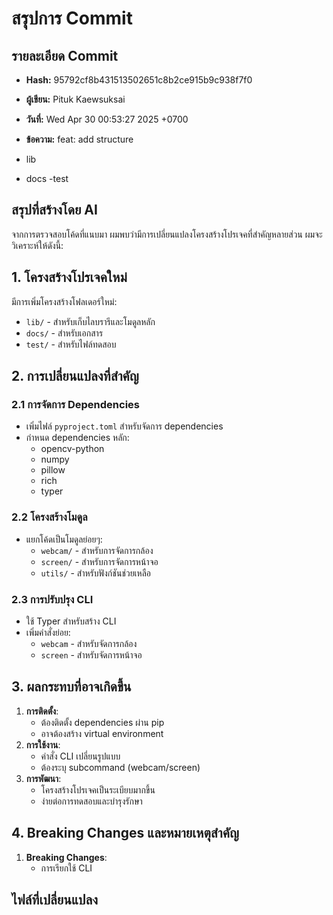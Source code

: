 # สรุปการ Commit

## รายละเอียด Commit
- **Hash:** 95792cf8b431513502651c8b2ce915b9c938f7f0
- **ผู้เขียน:** Pituk Kaewsuksai
- **วันที่:** Wed Apr 30 00:53:27 2025 +0700
- **ข้อความ:** feat:  add structure

- lib
- docs
-test

## สรุปที่สร้างโดย AI
จากการตรวจสอบโค้ดที่แนบมา ผมพบว่ามีการเปลี่ยนแปลงโครงสร้างโปรเจคที่สำคัญหลายส่วน ผมจะวิเคราะห์ให้ดังนี้:
## 1. โครงสร้างโปรเจคใหม่
มีการเพิ่มโครงสร้างโฟลเดอร์ใหม่:
- `lib/` - สำหรับเก็บไลบรารีและโมดูลหลัก
- `docs/` - สำหรับเอกสาร
- `test/` - สำหรับไฟล์ทดสอบ
## 2. การเปลี่ยนแปลงที่สำคัญ
### 2.1 การจัดการ Dependencies
- เพิ่มไฟล์ `pyproject.toml` สำหรับจัดการ dependencies
- กำหนด dependencies หลัก:
  - opencv-python
  - numpy
  - pillow
  - rich
  - typer
### 2.2 โครงสร้างโมดูล
- แยกโค้ดเป็นโมดูลย่อยๆ:
  - `webcam/` - สำหรับการจัดการกล้อง
  - `screen/` - สำหรับการจัดการหน้าจอ
  - `utils/` - สำหรับฟังก์ชันช่วยเหลือ
### 2.3 การปรับปรุง CLI
- ใช้ Typer สำหรับสร้าง CLI
- เพิ่มคำสั่งย่อย:
  - `webcam` - สำหรับจัดการกล้อง
  - `screen` - สำหรับจัดการหน้าจอ
## 3. ผลกระทบที่อาจเกิดขึ้น
1. **การติดตั้ง**:
   - ต้องติดตั้ง dependencies ผ่าน pip
   - อาจต้องสร้าง virtual environment
2. **การใช้งาน**:
   - คำสั่ง CLI เปลี่ยนรูปแบบ
   - ต้องระบุ subcommand (webcam/screen)
3. **การพัฒนา**:
   - โครงสร้างโปรเจคเป็นระเบียบมากขึ้น
   - ง่ายต่อการทดสอบและบำรุงรักษา
## 4. Breaking Changes และหมายเหตุสำคัญ
1. **Breaking Changes**:
   - การเรียกใช้ CLI 

## ไฟล์ที่เปลี่ยนแปลง

